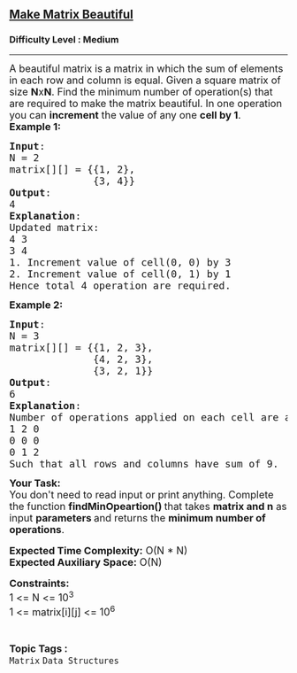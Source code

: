<h2><a href="https://practice.geeksforgeeks.org/problems/make-matrix-beautiful-1587115620/1">Make Matrix Beautiful</a></h2><h3>Difficulty Level : Medium</h3><hr><div class="problems_problem_content__Xm_eO"><p><span style="font-size: 18px;">A beautiful matrix is a matrix in which the sum of elements in each row and column is equal. Given a square matrix&nbsp;of size <strong>N</strong>x<strong>N</strong>. Find the&nbsp;minimum number of operation(s) that are required to make the matrix beautiful.&nbsp;In one operation you can&nbsp;<strong>increment</strong> the&nbsp;value of any one&nbsp;<strong>cell by 1</strong>.<br><strong>Example 1:</strong></span></p>
<pre><span style="font-size: 18px;"><strong>Input</strong>:
N = 2
matrix[][] = {{1, 2},
&nbsp;             {3, 4}}
<strong>Output</strong>: <br>4
<strong>Explanation</strong>:
Updated matrix:
4 3
3 4
1. Increment value of cell(0, 0) by 3
2. Increment value of cell(0, 1) by 1
Hence total 4 operation are required.
</span></pre>
<p><span style="font-size: 18px;"><strong>Example 2:</strong></span></p>
<pre><span style="font-size: 18px;"><strong>Input</strong>:
N = 3
matrix[][] = {{1, 2, 3},
&nbsp;             {4, 2, 3},
&nbsp;             {3, 2, 1}}
<strong>Output</strong>: <br>6
<strong>Explanation</strong>:
Number of operations applied on each cell are as follows:<br>1 2 0<br>0 0 0<br>0 1 2<br>Such that all rows and columns have sum of 9.</span>
</pre>
<p><span style="font-size: 18px;"><strong>Your Task:&nbsp;</strong><br>You don't need to read input or print anything.&nbsp;Complete the function <strong>findMinOpeartion()&nbsp;</strong>that takes <strong>matrix and n</strong> as input&nbsp;<strong>parameters </strong>and returns the&nbsp;<strong>minimum number of operations</strong>.</span><br><br><span style="font-size: 18px;"><strong>Expected Time Complexity:</strong>&nbsp;O(N * N)<br><strong>Expected Auxiliary Space:</strong>&nbsp;O(N)</span><br><br><span style="font-size: 18px;"><strong>Constraints:</strong><br>1 &lt;= N &lt;= 10<sup>3</sup><br>1 &lt;= matrix[i][j] &lt;= 10<sup>6</sup></span></p></div><br><p><span style=font-size:18px><strong>Topic Tags : </strong><br><code>Matrix</code>&nbsp;<code>Data Structures</code>&nbsp;